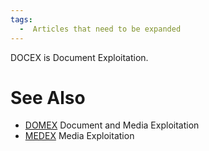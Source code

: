 ```yaml
---
tags:
  -  Articles that need to be expanded 
---
```

DOCEX is Document Exploitation.

# See Also

- [DOMEX](domex.md) Document and Media Exploitation
- [MEDEX](medex.md) Media Exploitation